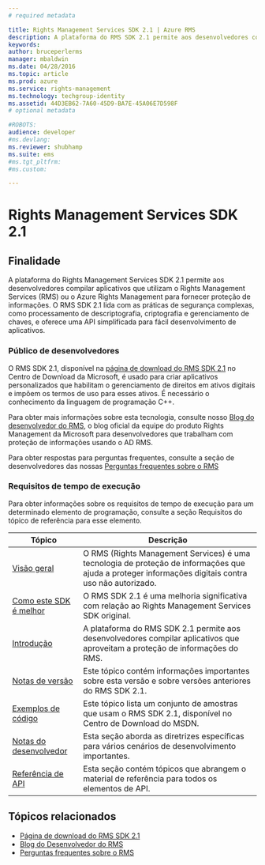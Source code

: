 ```yaml
---
# required metadata

title: Rights Management Services SDK 2.1 | Azure RMS
description: A plataforma do RMS SDK 2.1 permite aos desenvolvedores compilar aplicativos que aproveitam o RMS ou o Azure RMS para fornecer proteção de informações.
keywords:
author: bruceperlerms
manager: mbaldwin
ms.date: 04/28/2016
ms.topic: article
ms.prod: azure
ms.service: rights-management
ms.technology: techgroup-identity
ms.assetid: 44D3EB62-7A60-45D9-BA7E-45A06E7D598F
# optional metadata

#ROBOTS:
audience: developer
#ms.devlang:
ms.reviewer: shubhamp
ms.suite: ems
#ms.tgt_pltfrm:
#ms.custom:

---
```


# Rights Management Services SDK 2.1

## Finalidade

A plataforma do Rights Management Services SDK 2.1 permite aos desenvolvedores compilar aplicativos que utilizam o Rights Management Services (RMS) ou o Azure Rights Management para fornecer proteção de informações. O RMS SDK 2.1 lida com as práticas de segurança complexas, como processamento de descriptografia, criptografia e gerenciamento de chaves, e oferece uma API simplificada para fácil desenvolvimento de aplicativos.

### Público de desenvolvedores

O RMS SDK 2.1, disponível na [página de download do RMS SDK 2.1](http://www.microsoft.com/en-us/download/details.aspx?id=38397) no Centro de Download da Microsoft, é usado para criar aplicativos personalizados que habilitam o gerenciamento de direitos em ativos digitais e impõem os termos de uso para esses ativos. É necessário o conhecimento da linguagem de programação C++.

Para obter mais informações sobre esta tecnologia, consulte nosso [Blog do desenvolvedor do RMS](http://blogs.msdn.com/b/rms/archive/2012/05/31/official-release-of-ad-rms-sdk-2-0-and-ad-rms-client-2-0.aspx), o blog oficial da equipe do produto Rights Management da Microsoft para desenvolvedores que trabalham com proteção de informações usando o AD RMS.

Para obter respostas para perguntas frequentes, consulte a seção de desenvolvedores das nossas [Perguntas frequentes sobre o RMS](http://aka.ms/adrmsfaq )

### Requisitos de tempo de execução

Para obter informações sobre os requisitos de tempo de execução para um determinado elemento de programação, consulte a seção Requisitos do tópico de referência para esse elemento.

|Tópico|Descrição|
|-----|--------|
|[Visão geral](ad-rms-overview.md)|O RMS (Rights Management Services) é uma tecnologia de proteção de informações que ajuda a proteger informações digitais contra uso não autorizado.|
|[Como este SDK é melhor](differences-between-ad-rms-and-ad-rms-2-0.md)|O RMS SDK 2.1 é uma melhoria significativa com relação ao Rights Management Services SDK original.|
|[Introdução](getting-started-with-ad-rms-2-0.md)|A plataforma do RMS SDK 2.1 permite aos desenvolvedores compilar aplicativos que aproveitam a proteção de informações do RMS.|
|[Notas de versão](release-notes-rtm.md)|Este tópico contém informações importantes sobre esta versão e sobre versões anteriores do RMS SDK 2.1.|
|[Exemplos de código](samples.md)|Este tópico lista um conjunto de amostras que usam o RMS SDK 2.1, disponível no Centro de Download do MSDN.|
|[Notas do desenvolvedor](developer-notes.md)|Esta seção aborda as diretrizes específicas para vários cenários de desenvolvimento importantes.|
|[Referência de API](api-reference-2-1.md)|Esta seção contém tópicos que abrangem o material de referência para todos os elementos de API.|

 

## Tópicos relacionados

* [Página de download do RMS SDK 2.1](http://www.microsoft.com/en-us/download/details.aspx?id=38397)
* [Blog do Desenvolvedor do RMS](http://blogs.msdn.com/b/rms/archive/2012/05/31/official-release-of-ad-rms-sdk-2-0-and-ad-rms-client-2-0.aspx)
* [Perguntas frequentes sobre o RMS](http://aka.ms/adrmsfaq )
 

 


<!--HONumber=Jun16_HO2-->



